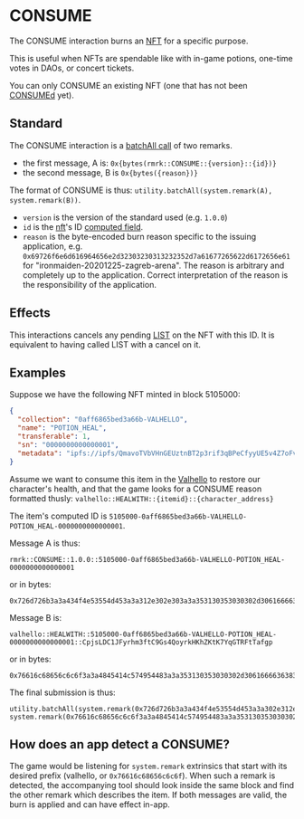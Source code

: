 # CONSUME

The CONSUME interaction burns an [NFT](../entities/nft.md) for a specific purpose.

This is useful when NFTs are spendable like with in-game potions, one-time votes in DAOs, or concert
tickets.

You can only CONSUME an existing NFT (one that has not been [CONSUMEd](consume.md) yet).

## Standard

The CONSUME interaction is a
[batchAll call](https://polkadot.js.org/api/cookbook/tx.html#how-can-i-batch-transactions) of two
remarks.

- the first message, A is: `0x{bytes(rmrk::CONSUME::{version}::{id})}`
- the second message, B is `0x{bytes({reason})}`

The format of CONSUME is thus: `utility.batchAll(system.remark(A), system.remark(B))`.

- `version` is the version of the standard used (e.g. `1.0.0`)
- `id` is the [nft](../entity/nft.md)'s ID [computed field](../entities/nft.md#computed-fields).
- `reason` is the byte-encoded burn reason specific to the issuing application, e.g.
  `0x69726f6e6d616964656e2d32303230313232352d7a61677265622d6172656e61` for
  "ironmaiden-20201225-zagreb-arena". The reason is arbitrary and completely up to the application.
  Correct interpretation of the reason is the responsibility of the application.

## Effects

This interactions cancels any pending [LIST](list.md) on the NFT with this ID. It is equivalent to
having called LIST with a cancel on it.

## Examples

Suppose we have the following NFT minted in block 5105000:

```json
{
  "collection": "0aff6865bed3a66b-VALHELLO",
  "name": "POTION_HEAL",
  "transferable": 1,
  "sn": "0000000000000001",
  "metadata": "ipfs://ipfs/QmavoTVbVHnGEUztnBT2p3rif3qBPeCfyyUE5v4Z7oFvs4"
}
```

Assume we want to consume this item in the [Valhello](https://valhello.app) to restore our
character's health, and that the game looks for a CONSUME reason formatted thusly:
`valhello::HEALWITH::{itemid}::{character_address}`

The item's computed ID is `5105000-0aff6865bed3a66b-VALHELLO-POTION_HEAL-0000000000000001`.

Message A is thus:

```
rmrk::CONSUME::1.0.0::5105000-0aff6865bed3a66b-VALHELLO-POTION_HEAL-0000000000000001
```

or in bytes:

```
0x726d726b3a3a434f4e53554d453a3a312e302e303a3a353130353030302d306166663638363562656433613636622d56414c48454c4c4f2d504f54494f4e5f4845414c2d30303030303030303030303030303031
```

Message B is:

```
valhello::HEALWITH::5105000-0aff6865bed3a66b-VALHELLO-POTION_HEAL-0000000000000001::CpjsLDC1JFyrhm3ftC9Gs4QoyrkHKhZKtK7YqGTRFtTafgp
```

or in bytes:

```
0x76616c68656c6c6f3a3a4845414c574954483a3a353130353030302d306166663638363562656433613636622d56414c48454c4c4f2d504f54494f4e5f4845414c2d303030303030303030303030303030313a3a43706a734c4443314a467972686d3366744339477334516f79726b484b685a4b744b37597147545246745461666770
```

The final submission is thus:

```
utility.batchAll(system.remark(0x726d726b3a3a434f4e53554d453a3a302e312e313a3a353130353030302d306166663638363562656433613636622d56414c48454c4c4f2d504f54494f4e5f4845414c2d30303030303030303030303030303031), system.remark(0x76616c68656c6c6f3a3a4845414c574954483a3a353130353030302d306166663638363562656433613636622d56414c48454c4c4f2d504f54494f4e5f4845414c2d303030303030303030303030303030313a3a43706a734c4443314a467972686d3366744339477334516f79726b484b685a4b744b37597147545246745461666770))
```

## How does an app detect a CONSUME?

The game would be listening for `system.remark` extrinsics that start with its desired prefix
(valhello, or `0x76616c68656c6c6f`). When such a remark is detected, the accompanying tool should
look inside the same block and find the other remark which describes the item. If both messages are
valid, the burn is applied and can have effect in-app.

